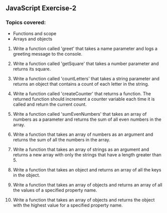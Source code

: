 ## JavaScript Exercise-2

### Topics covered:
- Functions and scope
- Arrays and objects
1. Write a function called 'greet' that takes a name parameter and logs a greeting message to the console.

2. Write a function called 'getSquare' that takes a number parameter and returns its square.

3. Write a function called 'countLetters' that takes a string parameter and returns an object that contains a count of each letter in the string.

4. Write a function called 'createCounter' that returns a function. The returned function should increment a counter variable each time it is called and return the current count.

5. Write a function called 'sumEvenNumbers' that takes an array of numbers as a parameter and returns the sum of all even numbers in the array.

6. Write a function that takes an array of numbers as an argument and returns the sum of all the numbers in the array.

7. Write a function that takes an array of strings as an argument and returns a new array with only the strings that have a length greater than 5.

8. Write a function that takes an object and returns an array of all the keys in the object.

9. Write a function that takes an array of objects and returns an array of all the values of a specified property name.

10. Write a function that takes an array of objects and returns the object with the highest value for a specified property name.